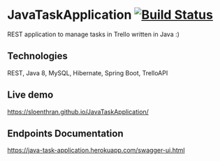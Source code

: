 # JavaTaskApplication [![Build Status](https://travis-ci.org/sloenthran/JavaTaskApplication.svg?branch=master)](https://travis-ci.org/sloenthran/JavaTaskApplication)

REST application to manage tasks in Trello written in Java :)


## Technologies

REST, Java 8, MySQL, Hibernate, Spring Boot, TrelloAPI

## Live demo

https://sloenthran.github.io/JavaTaskApplication/

## Endpoints Documentation

https://java-task-application.herokuapp.com/swagger-ui.html
